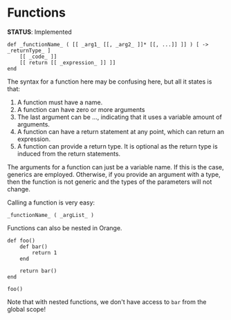 # Functions
**STATUS**: Implemented

    def _functionName_ ( [[ _arg1_ [[, _arg2_ ]]* [[, ...]] ]] ) [ -> _returnType_ ]
        [[ _code_ ]]
        [[ return [[ _expression_ ]] ]]
    end

The syntax for a function here may be confusing here, but all it states is that:

1. A function must have a name.
2. A function can have zero or more arguments
3. The last argument can be ..., indicating that it uses a variable amount of arguments.
4. A function can have a return statement at any point, which can return an expression.
5. A function can provide a return type. It is optional as the return type is induced from the return statements.

The arguments for a function can just be a variable name. If this is the case, generics are employed. Otherwise, if you provide an argument with a type, then the function is not generic and the types of the parameters will not change. 

Calling a function is very easy: 

    _functionName_ ( _argList_ )

Functions can also be nested in Orange.

    def foo()
        def bar()
            return 1
        end

        return bar()
    end

    foo() 

Note that with nested functions, we don't have access to `bar` from the global scope!
